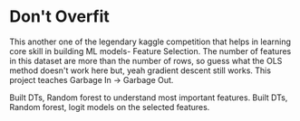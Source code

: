 # Don't Overfit

This another one of the legendary kaggle competition that helps in learning core skill in building ML models- Feature Selection. 
The number of features in this dataset are more than the number of rows, so guess what the OLS method doesn't work here but, yeah gradient descent still works. 
This project teaches Garbage In -> Garbage Out. 

Built DTs, Random forest to understand most important features. 
Built DTs, Random forest, logit models on the selected features. 

